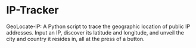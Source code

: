 # IP-Tracker
GeoLocate-IP: A Python script to trace the geographic location of public IP addresses. Input an IP, discover its latitude and longitude, and unveil the city and country it resides in, all at the press of a button.

